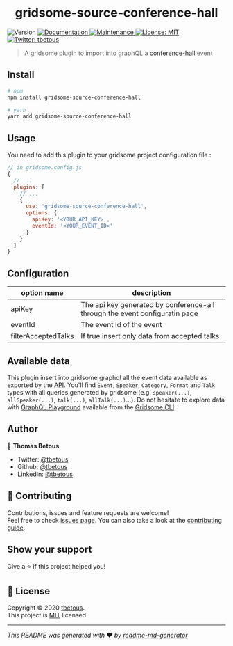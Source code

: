 <h1 align="center">gridsome-source-conference-hall</h1>
<p>
  <img alt="Version" src="https://img.shields.io/badge/version-0.0.1-blue.svg?cacheSeconds=2592000" />
  <a href="https://github.com/tbetous/gridsome-source-conference-hall#readme" target="_blank">
    <img alt="Documentation" src="https://img.shields.io/badge/documentation-yes-brightgreen.svg" />
  </a>
  <a href="https://github.com/tbetous/gridsome-source-conference-hall/graphs/commit-activity" target="_blank">
    <img alt="Maintenance" src="https://img.shields.io/badge/Maintained%3F-yes-green.svg" />
  </a>
  <a href="https://github.com/tbetous/gridsome-source-conference-hall/blob/master/LICENSE" target="_blank">
    <img alt="License: MIT" src="https://img.shields.io/badge/license-MIT-yellow.svg" />
  </a>
  <a href="https://twitter.com/tbetous" target="_blank">
    <img alt="Twitter: tbetous" src="https://img.shields.io/twitter/follow/tbetous.svg?style=social" />
  </a>
</p>

> A gridsome plugin to import into graphQL a [conference-hall](https://conference-hall.io/) event

## Install

```bash
# npm
npm install gridsome-source-conference-hall

# yarn
yarn add gridsome-source-conference-hall
```

## Usage

You need to add this plugin to your gridsome project configuration file :

```javascript
// in gridsome.config.js
{
  // ...
  plugins: [
    // ...
    {
      use: 'gridsome-source-conference-hall',
      options: {
        apiKey: '<YOUR_API_KEY>',
        eventId: '<YOUR_EVENT_ID>'
      }
    }
  ]
}
```

## Configuration

| option name         | description                                                                 |
| ------------------- | --------------------------------------------------------------------------- |
| apiKey              | The api key generated by conference-all through the event configuratin page |
| eventId             | The event id of the event                                                   |
| filterAcceptedTalks | If true insert only data from accepted talks                                |

## Available data

This plugin insert into gridsome graphql all the event data available as exported by the [API](https://contribute-conference-hall.netlify.com/?path=/docs/apis-event--page). You'll find `Event`, `Speaker`, `Category`, `Format` and `Talk` types with all queries generated by gridsome (e.g. `speaker(...)`, `allSpeaker(...)`, `talk(...)`, `allTalk(...)`...).
Do not hesitate to explore data with [GraphQL Playground](https://github.com/prisma-labs/graphql-playground) available from the [Gridsome CLI](https://gridsome.org/docs/gridsome-cli/#explore)

## Author

👤 **Thomas Betous**

- Twitter: [@tbetous](https://twitter.com/tbetous)
- Github: [@tbetous](https://github.com/tbetous)
- LinkedIn: [@tbetous](https://linkedin.com/in/tbetous)

## 🤝 Contributing

Contributions, issues and feature requests are welcome!<br />Feel free to check [issues page](https://github.com/tbetous/gridsome-source-conference-hall/issues). You can also take a look at the [contributing guide](https://github.com/tbetous/gridsome-source-conference-hall/blob/master/docs/CONTRIBUTING.md).

## Show your support

Give a ⭐️ if this project helped you!

## 📝 License

Copyright © 2020 [tbetous](https://github.com/tbetous).<br />
This project is [MIT](https://github.com/tbetous/gridsome-source-conference-hall/blob/master/LICENSE) licensed.

---

_This README was generated with ❤️ by [readme-md-generator](https://github.com/kefranabg/readme-md-generator)_
